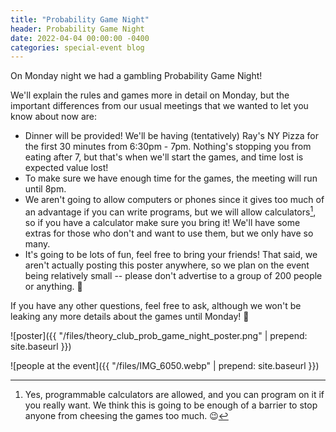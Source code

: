 ```yaml
---
title: "Probability Game Night"
header: Probability Game Night
date: 2022-04-04 00:00:00 -0400
categories: special-event blog
---
```


On Monday night we had a gambling Probability Game Night!

We'll explain the rules and games more in detail on
Monday, but the important differences from our usual
meetings that we wanted to let you know about now are:

- Dinner will be provided! We'll be having (tentatively) Ray's NY Pizza for
  the first 30 minutes from 6:30pm - 7pm. Nothing's stopping you from eating
  after 7, but that's when we'll start the games, and time lost is expected
  value lost!
- To make sure we have enough time for the
  games, the meeting will run until 8pm.
- We aren't going to allow computers or phones since it gives too much of an
  advantage if you can write programs, but we will allow calculators[^1], so if
  you have a calculator make sure you bring it! We'll have some extras for
  those who don't and want to use them, but we only have so many.
- It's going to be lots of fun, feel free to bring your friends! That said,
  we aren't actually posting this poster anywhere, so we plan on the event
  being relatively small -- please don't advertise to a group of 200 people
  or anything. 🙂

If you have any other questions, feel free to ask, although we won't be
leaking any more details about the games until Monday! 🙂

[^1]: Yes, programmable calculators are allowed, and you can program on it if you really want. We think this is going to be enough of a barrier to stop anyone from cheesing the games too much. 😉

![poster]({{ "/files/theory_club_prob_game_night_poster.png" | prepend: site.baseurl }})

![people at the event]({{
"/files/IMG_6050.webp" | prepend: site.baseurl }})

